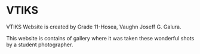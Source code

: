 # VTIKS
VTIKS Website is created by Grade 11-Hosea, Vaughn Joseff G. Galura.

This website is contains of gallery where it was taken these wonderful shots by a student photographer.
